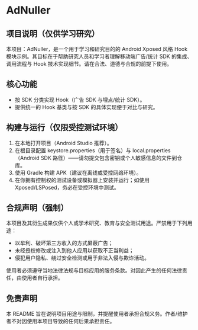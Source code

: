 AdNuller
=======

项目说明（仅供学习研究）
--------------------

本项目：AdNuller，是一个用于学习和研究目的的 Android Xposed 风格 Hook 模块示例。其目标在于帮助研究人员和学习者理解移动端广告/统计
SDK 的集成、调用流程与 Hook 技术实现细节。请在合法、道德与合规的前提下使用。

核心功能
------

- 按 SDK 分类实现 Hook（广告 SDK 与埋点/统计 SDK）。
- 提供统一的 Hook 基类与按 SDK 的具体实现便于对比与研究。

构建与运行（仅限受控测试环境）
-------------------------

1. 在本地打开项目（Android Studio 推荐）。
2. 在根目录配置 keystore.properties（用于签名）与 local.properties（Android SDK
   路径）——请勿提交包含密钥或个人敏感信息的文件到仓库。
3. 使用 Gradle 构建 APK（建议在离线或受控网络环境）。
4. 在你拥有控制权的测试设备或模拟器上安装并运行；如使用 Xposed/LSPosed，务必在受控环境中测试。

合规声明（强制）
--------------

本项目及其衍生成果仅供个人或学术研究、教育与安全测试用途。严禁用于下列用途：

- 以牟利、破坏第三方收入的方式屏蔽广告；
- 未经授权修改或注入到他人应用以获取不正当利益；
- 侵犯用户隐私、绕过安全检测或用于非法入侵与欺诈活动。

使用者必须遵守当地法律法规与目标应用的服务条款。对因此产生的任何法律责任，由使用者自行承担。

免责声明
------

本 README 旨在说明项目用途与限制，并提醒使用者承担合规义务。作者/维护者不对因使用本项目导致的任何后果承担责任。
